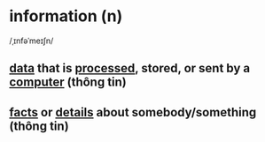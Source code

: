 # information (n)

/ˌɪnfəˈmeɪʃn/

## [data](data-n.md#information-that-is-stored-by-a-computer) that is [processed](process-v.md#process-something---to-perform-a-series-of-operations-on-data-in-a-computer), stored, or sent by a [computer](computer-n.md#an-electronic-machine-that-can-store-organize-and-find-information-do-processes-with-numbers-and-other-data-and-control-other-machines) (thông tin)

## [facts](fact-n.md#a-thing-that-is-known-to-be-true-especially-when-it-can-be-proved) or [details](detail-n.md#the-small-facts-or-features-of-something-when-you-consider-them-all-together-chi-tiết) about somebody/something (thông tin)